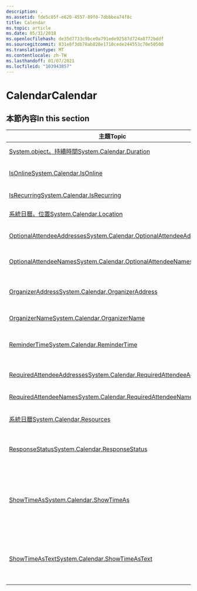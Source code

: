 ```yaml
---
description: .
ms.assetid: fde5c85f-e620-4557-89f0-7dbbbea74f8c
title: Calendar
ms.topic: article
ms.date: 05/31/2018
ms.openlocfilehash: de35d7733c9bce0a791ede92587d724a8772bddf
ms.sourcegitcommit: 831e8f3db78ab820e1710cede244553c70e50500
ms.translationtype: MT
ms.contentlocale: zh-TW
ms.lasthandoff: 01/07/2021
ms.locfileid: "103943857"
---
```

# <a name="calendar"></a><span data-ttu-id="6aeaf-103">Calendar</span><span class="sxs-lookup"><span data-stu-id="6aeaf-103">Calendar</span></span>

## <a name="in-this-section"></a><span data-ttu-id="6aeaf-104">本節內容</span><span class="sxs-lookup"><span data-stu-id="6aeaf-104">In this section</span></span>



| <span data-ttu-id="6aeaf-105">主題</span><span class="sxs-lookup"><span data-stu-id="6aeaf-105">Topic</span></span>                                                                                                              | <span data-ttu-id="6aeaf-106">描述</span><span class="sxs-lookup"><span data-stu-id="6aeaf-106">Description</span></span>                                                                                                                                                          |
|--------------------------------------------------------------------------------------------------------------------|----------------------------------------------------------------------------------------------------------------------------------------------------------------------|
| [<span data-ttu-id="6aeaf-107">System.object。持續時間</span><span class="sxs-lookup"><span data-stu-id="6aeaf-107">System.Calendar.Duration</span></span>](./props-system-calendar-duration.md)<br/>                                   | <span data-ttu-id="6aeaf-108">行事曆持續時間。</span><span class="sxs-lookup"><span data-stu-id="6aeaf-108">The calendar duration.</span></span><br/>                                                                                                                                    |
| [<span data-ttu-id="6aeaf-109">IsOnline</span><span class="sxs-lookup"><span data-stu-id="6aeaf-109">System.Calendar.IsOnline</span></span>](./props-system-calendar-isonline.md)<br/>                                   | <span data-ttu-id="6aeaf-110">指出事件是否為線上事件。</span><span class="sxs-lookup"><span data-stu-id="6aeaf-110">Indicates whether the event is an online event.</span></span><br/>                                                                                                           |
| [<span data-ttu-id="6aeaf-111">IsRecurring</span><span class="sxs-lookup"><span data-stu-id="6aeaf-111">System.Calendar.IsRecurring</span></span>](./props-system-calendar-isrecurring.md)<br/>                             | <span data-ttu-id="6aeaf-112">指出事件是否會重複發生。</span><span class="sxs-lookup"><span data-stu-id="6aeaf-112">Indicates if the event will recur.</span></span><br/>                                                                                                                        |
| [<span data-ttu-id="6aeaf-113">系統日曆。位置</span><span class="sxs-lookup"><span data-stu-id="6aeaf-113">System.Calendar.Location</span></span>](./props-system-calendar-location.md)<br/>                                   | <span data-ttu-id="6aeaf-114">表示事件的位置。</span><span class="sxs-lookup"><span data-stu-id="6aeaf-114">Indicates the location of the event.</span></span><br/>                                                                                                                      |
| [<span data-ttu-id="6aeaf-115">OptionalAttendeeAddresses</span><span class="sxs-lookup"><span data-stu-id="6aeaf-115">System.Calendar.OptionalAttendeeAddresses</span></span>](./props-system-calendar-optionalattendeeaddresses.md)<br/> | <span data-ttu-id="6aeaf-116">所有選用出席者的位址。</span><span class="sxs-lookup"><span data-stu-id="6aeaf-116">Addresses of the all the optional attendees.</span></span> <br/>                                                                                                             |
| [<span data-ttu-id="6aeaf-117">OptionalAttendeeNames</span><span class="sxs-lookup"><span data-stu-id="6aeaf-117">System.Calendar.OptionalAttendeeNames</span></span>](./props-system-calendar-optionalattendeenames.md)<br/>         | <span data-ttu-id="6aeaf-118">所有選用出席者的名稱。</span><span class="sxs-lookup"><span data-stu-id="6aeaf-118">Names of the all the optional attendees.</span></span><br/>                                                                                                                  |
| [<span data-ttu-id="6aeaf-119">OrganizerAddress</span><span class="sxs-lookup"><span data-stu-id="6aeaf-119">System.Calendar.OrganizerAddress</span></span>](./props-system-calendar-organizeraddress.md)<br/>                   | <span data-ttu-id="6aeaf-120">事件召集人的位址。</span><span class="sxs-lookup"><span data-stu-id="6aeaf-120">The address of the event organizer.</span></span> <span data-ttu-id="6aeaf-121">這是郵寄或街道位址。</span><span class="sxs-lookup"><span data-stu-id="6aeaf-121">This is a mailing or street address.</span></span><br/>                                                                                  |
| [<span data-ttu-id="6aeaf-122">OrganizerName</span><span class="sxs-lookup"><span data-stu-id="6aeaf-122">System.Calendar.OrganizerName</span></span>](./props-system-calendar-organizername.md)<br/>                         | <span data-ttu-id="6aeaf-123">事件召集人的名稱。</span><span class="sxs-lookup"><span data-stu-id="6aeaf-123">The name of the event organizer.</span></span><br/>                                                                                                                          |
| [<span data-ttu-id="6aeaf-124">ReminderTime</span><span class="sxs-lookup"><span data-stu-id="6aeaf-124">System.Calendar.ReminderTime</span></span>](./props-system-calendar-remindertime.md)<br/>                           | <span data-ttu-id="6aeaf-125">儲存使用者選擇要提醒事件的時間。</span><span class="sxs-lookup"><span data-stu-id="6aeaf-125">Stores the time the user chooses to be reminded of the event.</span></span><br/>                                                                                             |
| [<span data-ttu-id="6aeaf-126">RequiredAttendeeAddresses</span><span class="sxs-lookup"><span data-stu-id="6aeaf-126">System.Calendar.RequiredAttendeeAddresses</span></span>](./props-system-calendar-requiredattendeeaddresses.md)<br/> | <span data-ttu-id="6aeaf-127">所有必要出席者的位址。</span><span class="sxs-lookup"><span data-stu-id="6aeaf-127">Addresses of the all the required attendees.</span></span><br/>                                                                                                              |
| [<span data-ttu-id="6aeaf-128">RequiredAttendeeNames</span><span class="sxs-lookup"><span data-stu-id="6aeaf-128">System.Calendar.RequiredAttendeeNames</span></span>](./props-system-calendar-requiredattendeenames.md)<br/>         | <span data-ttu-id="6aeaf-129">所有必要出席者的名稱。</span><span class="sxs-lookup"><span data-stu-id="6aeaf-129">Names of all the required attendees.</span></span><br/>                                                                                                                      |
| [<span data-ttu-id="6aeaf-130">系統日曆</span><span class="sxs-lookup"><span data-stu-id="6aeaf-130">System.Calendar.Resources</span></span>](./props-system-calendar-resources.md)<br/>                                 | <span data-ttu-id="6aeaf-131">表示用於此事件的資源。</span><span class="sxs-lookup"><span data-stu-id="6aeaf-131">Indicates the resources used for this event.</span></span><br/>                                                                                                              |
| [<span data-ttu-id="6aeaf-132">ResponseStatus</span><span class="sxs-lookup"><span data-stu-id="6aeaf-132">System.Calendar.ResponseStatus</span></span>](./props-system-calendar-responsestatus.md)<br/>                       | <span data-ttu-id="6aeaf-133">將使用者回應的狀態儲存至行事曆中的會議。</span><span class="sxs-lookup"><span data-stu-id="6aeaf-133">Stores the status of a user's responses to meetings in the calendar.</span></span><br/>                                                                                      |
| [<span data-ttu-id="6aeaf-134">ShowTimeAs</span><span class="sxs-lookup"><span data-stu-id="6aeaf-134">System.Calendar.ShowTimeAs</span></span>](./props-system-calendar-showtimeas.md)<br/>                               | <span data-ttu-id="6aeaf-135">表示在事件期間出席者的狀態。</span><span class="sxs-lookup"><span data-stu-id="6aeaf-135">Indicates the status of the attendee during the event.</span></span> <span data-ttu-id="6aeaf-136">使用者可以選擇將狀態設為 [可用]、[忙碌]、[暫時] 或 [外出]。</span><span class="sxs-lookup"><span data-stu-id="6aeaf-136">User can choose to set the status as free, busy, tentative or out of office.</span></span> <br/>                      |
| [<span data-ttu-id="6aeaf-137">ShowTimeAsText</span><span class="sxs-lookup"><span data-stu-id="6aeaf-137">System.Calendar.ShowTimeAsText</span></span>](./props-system-calendar-showtimeastext.md)<br/>                       | <span data-ttu-id="6aeaf-138">[ShowTimeAs](./props-system-calendar-showtimeas.md)的使用者易記形式。</span><span class="sxs-lookup"><span data-stu-id="6aeaf-138">The user-friendly form of [System.Calendar.ShowTimeAs](./props-system-calendar-showtimeas.md).</span></span> <span data-ttu-id="6aeaf-139">此值不能以程式設計方式剖析。</span><span class="sxs-lookup"><span data-stu-id="6aeaf-139">This value is not intended to be parsed programmatically.</span></span><br/> |



 

 

 
